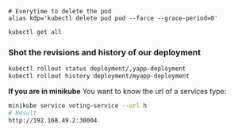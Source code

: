```kubectl
# Everytime to delete the pod 
alias kdp='kubectl delete pod pod --farce --grace-period=0'
```


```bash
kubectl get all
```
### Shot the revisions and history of our deployment
```bash
kubectl rollout status deployment/,yapp-deployment
kubectl rollout history deployment/myapp-deployment
```

**If you are in minikube**
You want to know the url of a services type: 
```bash
minikube service voting-service --url h
# Result
http://192.168.49.2:30004
```